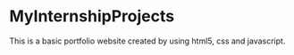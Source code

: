 # MyInternshipProjects
This is a basic portfolio website created by using html5, css and javascript.
